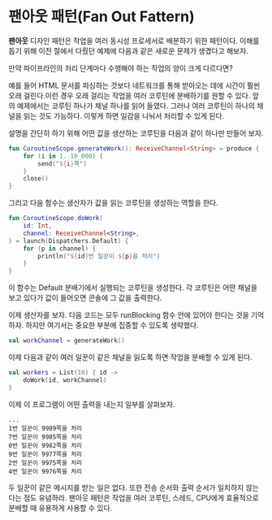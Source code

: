 # 팬아웃 패턴(Fan Out Fattern)

**팬아웃** 디자인 패턴은 작업을 여러 동시성 프로세서로 배분하기 위한 패턴이다. 이해를 돕기 위해 이전 절에서 다뤘던 예제에 다음과 같은 새로운 문제가 생겼다고 해보자.

만약 파이프라인의 처리 단계마다 수행해야 하는 작업의 양이 크게 다르다면?

예를 들어 HTML 문서를 파싱하는 것보다 네트워크를 통해 받아오는 데에 시간이 훨씬 오래 걸린다.이런 경우 오래 걸리는 작업을 여러 코루틴에 분배하기를 원할 수 있다. 앞의 예제에서는 코루틴 하나가 채널 하나를 읽어 들였다. 그러나 여러 코루틴이 하나의 채널을 읽는 것도 가능하다. 이렇게 하면 일감을 나눠서 처리할 수 있게 된다.

설명을 간단히 하기 위해 어떤 값을 생산하는 코루틴을 다음과 같이 하나만 만들어 보자.

```kotlin
fun CoroutineScope.generateWork(): ReceiveChannel<String> = produce {
    for (i in 1..10_000) {
        send("${i}쪽")
    }
    close()
}
```

그리고 다음 함수는 생산자가 값을 읽는 코루틴을 생성하는 역할을 한다.

```kotlin
fun CoroutineScope.doWork(
    id: Int,
    channel: ReceiveChannel<String>,
) = launch(Dispatchers.Default) {
    for (p in channel) {
        println("${id}번 일꾼이 ${p}을 처리")
    }
}
```

이 함수는 Default 분배기에서 실행되는 코루틴을 생성한다. 각 코루틴은 어떤 채널을 보고 있다가 값이 들어오면 콘솔에 그 값을 출력한다.

이제 생산자를 보자. 다음 코드는 모두 runBlocking 함수 안에 있어야 한다는 것을 기억하자. 하지만 여기서는 중요한 부분에 집중할 수 있도록 생략했다.

```kotlin
val workChannel = generateWork()
```

이제 다음과 같이 여러 일꾼이 같은 채널을 읽도록 하면 작업을 분배할 수 있게 된다.

```kotlin
val workers = List(10) { id ->
    doWork(id, workChannel)
}
```

이제 이 프로그램이 어떤 출력을 내는지 일부를 살펴보자.

```text
...
1번 일꾼이 9989쪽을 처리
7번 일꾼이 9985쪽을 처리
0번 일꾼이 9982쪽을 처리
9번 일꾼이 9977쪽을 처리
2번 일꾼이 9975쪽을 처리
4번 일꾼이 9976쪽을 처리
```

두 일꾼이 같은 메시지를 받는 일은 없다. 또한 전송 순서와 출력 순서가 일치하지 않는다는 점도 유념하라. 팬아웃 패턴은 작업을 여러 코루틴, 스레드, CPU에게 효율적으로 분배할 때 유용하게 사용할 수 있다.
